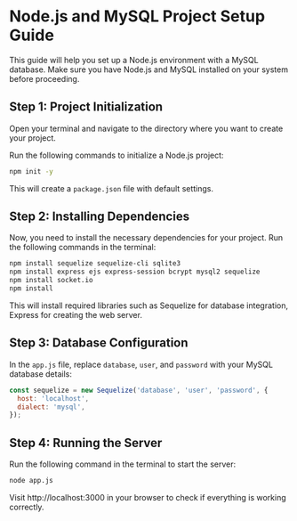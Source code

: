# Node.js and MySQL Project Setup Guide

This guide will help you set up a Node.js environment with a MySQL database. Make sure you have Node.js and MySQL installed on your system before proceeding.

## Step 1: Project Initialization

Open your terminal and navigate to the directory where you want to create your project.

Run the following commands to initialize a Node.js project:

```bash
npm init -y
```

This will create a `package.json` file with default settings.

## Step 2: Installing Dependencies

Now, you need to install the necessary dependencies for your project. Run the following commands in the terminal:

```bash
npm install sequelize sequelize-cli sqlite3
npm install express ejs express-session bcrypt mysql2 sequelize
npm install socket.io
npm install
```

This will install required libraries such as Sequelize for database integration, Express for creating the web server.

## Step 3: Database Configuration

In the `app.js` file, replace `database`, `user`, and `password` with your MySQL database details:

```javascript
const sequelize = new Sequelize('database', 'user', 'password', {
  host: 'localhost',
  dialect: 'mysql',
});
```

## Step 4: Running the Server

Run the following command in the terminal to start the server:

```bash
node app.js
```

Visit http://localhost:3000 in your browser to check if everything is working correctly.
```
